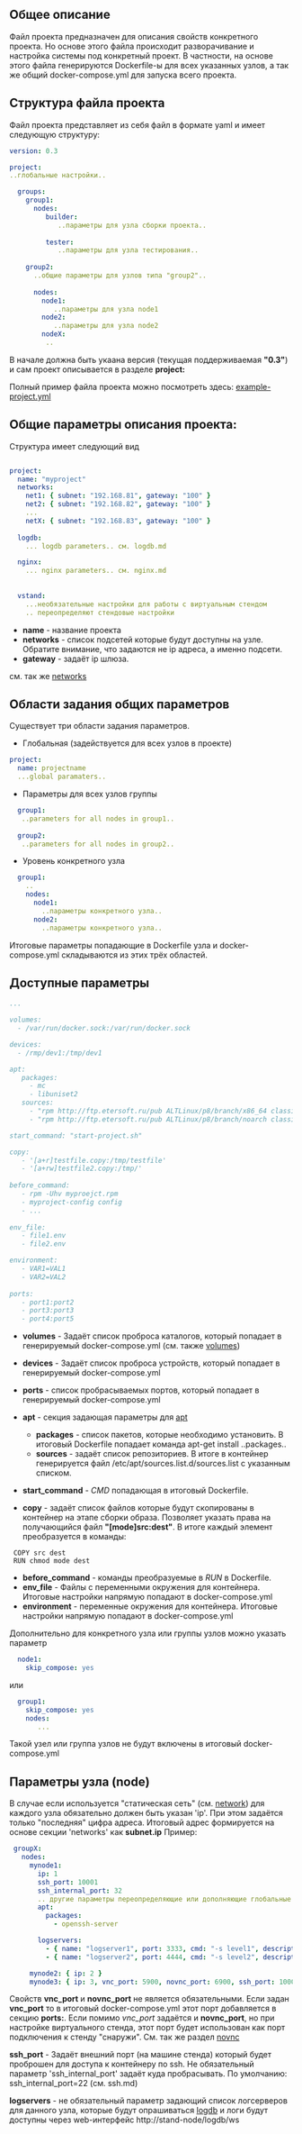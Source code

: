Общее описание
---------------
Файл проекта предназначен для описания свойств конкретного проекта.
Но основе этого файла происходит разворачивание и настройка системы под конкретный проект.
В частности, на основе этого файла генерируются Dockerfile-ы для всех указанных узлов,
а так же общий docker-compose.yml для запуска всего проекта.

Структура файла проекта
------------------------
Файл проекта представляет из себя файл в формате yaml и имеет следующую структуру:
```yaml
version: 0.3

project:
..глобальные настройки..

  groups:
    group1:
      nodes:
         builder:
            ..параметры для узла сборки проекта..
     
         tester:
            ..параметры для узла тестирования..
      
    group2:
      ..общие параметры для узлов типа "group2"..
     
      nodes:
        node1:
           ..параметры для узла node1
        node2:
           ..параметры для узла node2
        nodeX:
         ..
```
В начале должна быть укаана версия (текущая поддерживаемая **"0.3"**) и сам проект описывается в разделе **project:**

Полный пример файла проекта можно посмотреть здесь: [example-project.yml](utils/example-project.yml)


Общие параметры описания проекта:
---------------------------------
Структура имеет следующий вид
```yaml

project:
  name: "myproject"
  networks:
    net1: { subnet: "192.168.81", gateway: "100" }
    net2: { subnet: "192.168.82", gateway: "100" }
    ...
    netX: { subnet: "192.168.83", gateway: "100" }
 
  logdb:
    ... logdb parameters.. см. logdb.md

  nginx:
    ... nginx parameters.. см. nginx.md
    
    
  vstand:
    ...необязательные настройки для работы с виртуальным стендом
    .. переопределяют стендовые настройки
```

* **name** - название проекта
* **networks** - список подсетей которые будут доступны на узле. 
Обратите внимание, что задаются не ip адреса, а именно подсети.
* **gateway** - задаёт ip шлюза.

см. так же [networks](docs/networks.md)


Области задания общих параметров
---------------------------------
Существует три области задания параметров.

* Глобальная (задействуется для всех узлов в проекте)

```yaml
project:
  name: projectname
  ...global paramaters..
```

* Параметры для всех узлов группы

```yaml
  group1:
   ..parameters for all nodes in group1..
 
  group2:
   ..parameters for all nodes in group2..
```

* Уровень конкретного узла

```yaml
  group1:
    ..
    nodes:
      node1:
        ..параметры конкретного узла..
      node2:
        ..параметры конкретного узла..
```
Итоговые параметры попадающие в Dockerfile узла и docker-compose.yml складываются из этих трёх областей.


Доступные параметры
--------------------
```yaml
...

volumes:
  - /var/run/docker.sock:/var/run/docker.sock

devices:
  - /rmp/dev1:/tmp/dev1

apt:
   packages:
     - mc
     - libuniset2
   sources:
     - "rpm http://ftp.etersoft.ru/pub ALTLinux/p8/branch/x86_64 classic"
     - "rpm http://ftp.etersoft.ru/pub ALTLinux/p8/branch/noarch classic"

start_command: "start-project.sh"

copy:
   - '[a+r]testfile.copy:/tmp/testfile'
   - '[a+rw]testfile2.copy:/tmp/'
    
before_command:
   - rpm -Uhv myproejct.rpm
   - myproject-config config
   - ...
    
env_file:
   - file1.env
   - file2.env

environment:
   - VAR1=VAL1
   - VAR2=VAL2
    
ports:
   - port1:port2
   - port3:port3
   - port4:port5
```
* **volumes** - Задаёт список проброса каталогов, который попадает в генерируемый docker-compose.yml (см. также [volumes](docs/volumes.md))
* **devices** - Задаёт список проброса устройств, который попадает в генерируемый docker-compose.yml
* **ports** - список пробрасываемых портов, который попадает в генерируемый docker-compose.yml

* **apt** - секция задающая параметры для [apt](docs/apt.md)
  * **packages** - список пакетов, которые необходимо установить. В итоговый Dockerfile попадает команда 
            apt-get install ..packages..
  * **sources** - задаёт список репозиториев. В итоге в контейнер генерируется файл /etc/apt/sources.list.d/sources.list с указанным списком.
* **start_command** - *CMD* попадающая в итоговый Dockerfile.
* **copy** - задаёт список файлов которые будут скопированы в контейнер на этапе сборки образа. Позволяет указать права
на получающийся файл **"[mode]src:dest"**. В итоге каждый элемент преобразуется в команды: 
```
 COPY src dest
 RUN chmod mode dest
```
* **before_command** - команды преобразуемые в *RUN* в Dockerfile.
* **env_file** - Файлы с переменными окружения для контейнера. Итоговые настройки напрямую попадают в docker-compose.yml
* **environment** - переменные окружения для контейнера. Итоговые настройки напрямую попадают в docker-compose.yml

Дополнительно для конкретного узла или группы узлов можно указать параметр
```yaml
  node1:
    skip_compose: yes
```
или
```yaml
  group1:
    skip_compose: yes
    nodes:
       ...
```
Такой узел или группа узлов не будут включены в итоговый docker-compose.yml

Параметры узла (node)
---------------------
В случае если используется "статическая сеть" (см. [network](docs/network.md))
для каждого узла обязательно должен быть указан 'ip'. При этом задаётся только "последняя" цифра адреса.
Итоговый адрес формируется на основе секции 'networks' как **subnet.ip**
Пример:
```yaml
 groupX:
   nodes:
     mynode1: 
       ip: 1
       ssh_port: 10001
       ssh_internal_port: 32
       .. другие параметры переопределяющие или дополняющие глобальные для проекта и групповые..
       apt:
         packages:
           - openssh-server

       logservers:
         - { name: "logserver1", port: 3333, cmd: "-s level1", description: 'Процесс управления N1' }
         - { name: "logserver2", port: 4444, cmd: "-s level2", description: 'Процесс управления N2' }

     mynode2: { ip: 2 }
     mynode3: { ip: 3, vnc_port: 5900, novnc_port: 6900, ssh_port: 10003 }
```
Свойств **vnc_port** и **novnc_port** не является обязательными.
Если задан **vnc_port** то в итоговый docker-compose.yml этот порт добавляется в секцию **ports:**.
Если помимо *vnc_port* задаётся и **novnc_port**, но при настройке виртуального стенда,
этот порт будет использован как порт подключения к стенду "снаружи". См. так же раздел [novnc](docs/novnc.md)

**ssh_port** - Задаёт внешний порт (на машине стенда) который будет проброшен для доступа к контейнеру по ssh.
Не обязательный параметр 'ssh_internal_port' задаёт куда пробрасывать. По умолчанию: ssh_internal_port=22
(см. ssh.md)

**logservers** - не обязательный параметр задающий список логсерверов для данного узла,
которые будут опрашиваться [logdb](docs/logdb.md) и логи будут доступны через web-интерфейс
http://stand-node/logdb/ws
